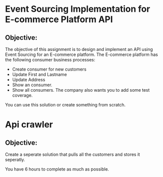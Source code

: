 # Event Sourcing Implementation for E-commerce Platform API

## Objective:
The objective of this assignment is to design and implement an API using Event Sourcing for an E-commerce platform. 
The E-commerce platform has the following consumer business processes:
* Create consumer for new customers
* Update First and Lastname
* Update Address
* Show an consumer.
* Show all consumers.
The company also wants you to add some test coverage.

You can use this solution or create something from scratch.

# Api crawler

## Objective:
Create a seperate solution that pulls all the customers and stores it seperatly.

You have 6 hours to complete as much as possible.

